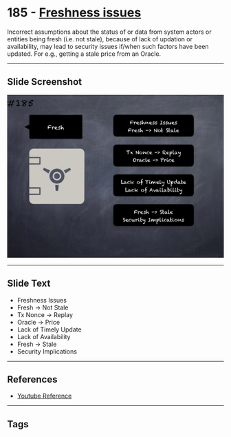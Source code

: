 # 185 - [Freshness issues](Freshness%20issues.md)
Incorrect assumptions about the status of or data from system actors or entities being fresh (i.e. not stale), because of lack of updation or availability, may lead to security issues if/when such factors have been updated. For e.g., getting a stale price from an Oracle.
___
## Slide Screenshot
![0185.jpg](../../images/5.%20Pitfalls%20and%20Best%20Practices%20201/185.jpg)
___
## Slide Text
- Freshness Issues
- Fresh -> Not Stale
- Tx Nonce -> Replay
- Oracle -> Price
- Lack of Timely Update
- Lack of Availability
- Fresh -> Stale
- Security Implications
___
## References
- [Youtube Reference](https://youtu.be/QSsfkmcdbPw?t=200)
___
## Tags
